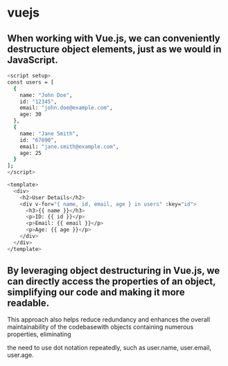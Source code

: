 # vuejs

## When working with Vue.js, we can conveniently destructure object elements, just as we would in JavaScript. 
```sh
<script setup>
const users = [
  {
    name: "John Doe",
    id: "12345",
    email: "john.doe@example.com",
    age: 30
  },
  {
    name: "Jane Smith",
    id: "67890",
    email: "jane.smith@example.com",
    age: 25
  }
];
</script>

<template>
  <div>
    <h2>User Details</h2>
    <div v-for="{ name, id, email, age } in users" :key="id">
      <h3>{{ name }}</h3>
      <p>ID: {{ id }}</p>
      <p>Email: {{ email }}</p>
      <p>Age: {{ age }}</p>
    </div>
  </div>
</template>
```

## By leveraging object destructuring in Vue.js, we can directly access the properties of an object, simplifying our code and making it more readable.

This approach also helps reduce redundancy and enhances the overall maintainability of the codebasewith objects containing numerous properties, eliminating 

the need to use dot notation repeatedly, such as user.name, user.email, user.age.
